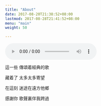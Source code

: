 ```yaml
---
title: "About"
date: 2017-08-20T21:38:52+08:00
lastmod: 2017-08-28T21:41:52+08:00
menu: "main"
weight: 50

---
```


<!-- Hugo is a static site engine written in Go.


It makes use of a variety of open source projects including:

* [Cobra](https://github.com/spf13/cobra)
* [Viper](https://github.com/spf13/viper)
* [J Walter Weatherman](https://github.com/spf13/jWalterWeatherman)
* [Cast](https://github.com/spf13/cast)

Learn more and contribute on [GitHub](https://github.com/gohugoio). -->
<!-- https://null.w0x7ce.com/media/%E9%9B%A2%E5%88%A5%E4%B9%8B%E5%89%8D.mp3 -->
<!-- https://media_ipv6.w0x7ce.com/media/%e9%9b%a2%e5%88%a5%e4%b9%8b%e5%89%8d.mp3 -->
<audio controls="controls" autoplay="autoplay" src="https://me.w0x7ce.eu/media/%E9%BB%83%E8%97%9D%E6%98%8E%20-%20%E6%88%91%E5%80%91%E7%9A%84%E5%A4%A9%E7%A9%BA.mp3">
    Your browser does not support the HTML5 audio element.
</audio>

這一些 傳頌着經典的歌

藏着了 太多太多寄望

在這刻 迷途在遠方他鄉

感謝你 歌聲裏伴我跨過